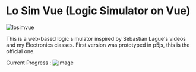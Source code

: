 # Lo Sim Vue (Logic Simulator on Vue)
![losimvue](https://github.com/user-attachments/assets/800f7ec9-cd9a-476a-91c9-d065722bb456)

This is a web-based logic simulator inspired by Sebastian Lague's videos and my Electronics classes.
First version was prototyped in p5js, this is the official one.

Current Progress :
![image](https://github.com/user-attachments/assets/efe0753a-a85b-4f87-8576-8b5be3ed82a0)
